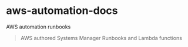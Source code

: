 # aws-automation-docs
AWS automation runbooks

>AWS authored Systems Manager Runbooks and Lambda functions
